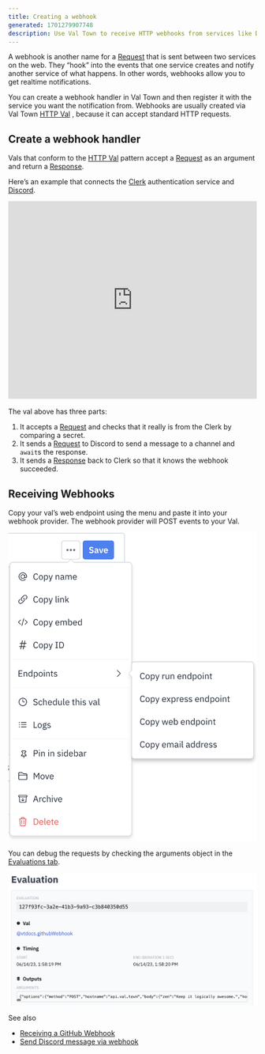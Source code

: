 ```yaml
---
title: Creating a webhook
generated: 1701279907748
description: Use Val Town to receive HTTP webhooks from services like Discord or Stripe
---
```


A webhook is another name for a
[Request](https://developer.mozilla.org/en-US/docs/web/api/request) that is sent
between two services on the web. They “hook” into the events that one service
creates and notify another service of what happens. In other words, webhooks
allow you to get realtime notifications.

You can create a webhook handler in Val Town and then register it with the
service you want the notification from. Webhooks are usually created via Val
Town [HTTP Val](/types/http) , because it can accept standard HTTP requests.

## Create a webhook handler

Vals that conform to the [HTTP Val](/types/http) pattern accept a
[Request](https://developer.mozilla.org/en-US/docs/web/api/request) as an
argument and return a
[Response](https://developer.mozilla.org/en-US/docs/web/api/response).

Here’s an example that connects the [Clerk](http://clerk.com) authentication
service and [Discord](http://discord.com).

<div class="not-content">
  <iframe src="https://www.val.town/embed/neverstew.handleDiscordNewUser" width="100%" frameborder="no" style="height: 400px;">
    &#x20;
  </iframe>
</div>

The val above has three parts:

1. It accepts a
   [Request](https://developer.mozilla.org/en-US/docs/web/api/request) and
   checks that it really is from the Clerk by comparing a secret.
2. It sends a
   [Request](https://developer.mozilla.org/en-US/docs/web/api/request) to
   Discord to send a message to a channel and `await`s the response.
3. It sends a
   [Response](https://developer.mozilla.org/en-US/docs/web/api/response) back to
   Clerk so that it knows the webhook succeeded.

## Receiving Webhooks

Copy your val’s web endpoint using the menu and paste it into your webhook
provider. The webhook provider will POST events to your Val.

![Untitled](./creating-a-webhook/untitled.png)

You can debug the requests by checking the arguments object in the
[Evaluations tab](https://www.val.town/settings/evaluations).

![Screenshot 2023-06-14 at 14.36.06.png](./creating-a-webhook/screenshot_2023-06-14_at_143606.png)

See also

- [Receiving a GitHub Webhook](/integrations/github/receiving-a-github-webhook)
- [Send Discord message via webhook](/integrations/discord/send-message)
